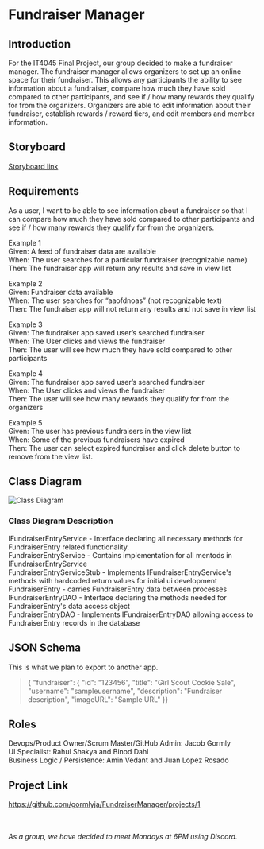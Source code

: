 # Fundraiser Manager

## Introduction

For the IT4045 Final Project, our group decided to make a fundraiser manager. The fundraiser manager allows organizers to set up an online space for their fundraiser. This allows any participants the ability to see information about a fundraiser, compare how much they have sold compared to other participants, and see if / how many rewards they qualify    for from the organizers. Organizers are able to edit information about their fundraiser, establish rewards / reward tiers, and edit members and member information.
 
## Storyboard
[Storyboard link](https://projects.invisionapp.com/prototype/ckz1rgk2l001sz5011jn42gmr/play)
 
## Requirements
 As a user, I want to be able to see information about a fundraiser so that I can compare how much they have sold compared to other participants and see if / how many rewards they qualify for from the organizers. 
 
 Example 1 
<br>Given: A feed of fundraiser data are available 
<br>When: The user searches for a particular fundraiser (recognizable name)
<br>Then: The fundraiser app will return any results and save in view list


Example 2 
<br>Given: Fundraiser data available 
<br>When: The user searches for “aaofdnoas” (not recognizable text)
<br>Then: The fundraiser app will not return any results and not save in view list 


Example 3 
<br>Given: The fundraiser app saved user’s searched fundraiser  
When: The User clicks and views the fundraiser
<br>Then: The user will see how much they have sold compared to other participants


Example 4 
<br>Given: The fundraiser app saved user’s searched fundraiser  
When: The User clicks and views the fundraiser
<br>Then: The user will see how many rewards they qualify for from the organizers


Example 5 
<br>Given: The user has previous fundraisers in the view list 
<br>When: Some of the previous fundraisers have expired 
<br>Then: The user can select expired fundraiser and click delete button to remove from the view list.  
## Class Diagram
 ![Class Diagram](https://github.com/gormlyja/FundraiserManager/blob/main/Capture.JPG)
 
### Class Diagram Description
IFundraiserEntryService - Interface declaring all necessary methods for FundraiserEntry related functionality.
<br>FundraiserEntryService - Contains implementation for all mentods in IFundraiserEntryService
<br>FundraiserEntryServiceStub - Implements IFundraiserEntryService's methods with hardcoded return values for initial ui development
<br>FundraiserEntry - carries FundraiserEntry data between processes
<br>IFundraiserEntryDAO - Interface declaring the methods needed for FundraiserEntry's data access object
<br>FundraiserEntryDAO - Implements IFundraiserEntryDAO allowing access to FundraiserEntry records in the database
## JSON Schema
This is what we plan to export to another app.

>{
>    "fundraiser": {
>        "id": "123456",
>        "title": "Girl Scout Cookie Sale",
>        "username": "sampleusername",
>        "description": "Fundraiser description",
>        "imageURL": "Sample URL"
>    }}
 
## Roles
 
Devops/Product Owner/Scrum Master/GitHub Admin: Jacob Gormly <br>
UI Specialist: Rahul Shakya and Binod Dahl <br>
Business Logic / Persistence: Amin Vedant and Juan Lopez Rosado

## Project Link
https://github.com/gormlyja/FundraiserManager/projects/1

<br><br>*As a group, we have decided to meet Mondays at 6PM using Discord.*
